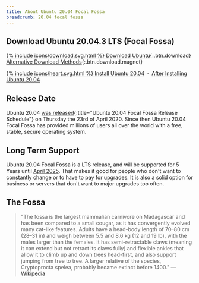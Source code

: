 ```yaml
---
title: About Ubuntu 20.04 Focal Fossa
breadcrumb: 20.04 focal fossa
---
```


## Download Ubuntu 20.04.3 LTS (Focal Fossa)

[{% include icons/download.svg.html %} Download Ubuntu](https://www.ubuntu.com/download/desktop){:.btn.download} [Alternative Download Methods](https://ubuntu.com/download/alternative-downloads){:.btn.download.magnet}

[{% include icons/heart.svg.html %} Install Ubuntu 20.04](https://howtoubuntu.org/how-to-install-ubuntu-20-04-focal-fossa) &nbsp;&middot;&nbsp; [After Installing Ubuntu 20.04](https://howtoubuntu.org/things-to-do-after-installing-ubuntu-20-04-focal-fossa)

## Release Date
Ubuntu 20.04 [was released](https://wiki.ubuntu.com/FocalFossa/ReleaseSchedule){:title="Ubuntu 20.04 Focal Fossa Release Schedule"} on Thursday the 23rd of April 2020. Since then Ubuntu 20.04 Focal Fossa has provided millions of users all over the world with a free, stable, secure operating system.

## Long Term Support
Ubuntu 20.04 Focal Fossa is a LTS release, and will be supported for 5 Years until <a href="https://wiki.ubuntu.com/Releases">April 2025</a>. That makes it good for people who don't want to constantly change or to have to pay for upgrades. It is also a solid option for business or servers that don't want to major upgrades too often.

## The Fossa
> "The fossa is the largest mammalian carnivore on Madagascar and has been compared to a small cougar, as it has convergently evolved many cat-like features. Adults have a head-body length of 70–80 cm (28–31 in) and weigh between 5.5 and 8.6 kg (12 and 19 lb), with the males larger than the females. It has semi-retractable claws (meaning it can extend but not retract its claws fully) and flexible ankles that allow it to climb up and down trees head-first, and also support jumping from tree to tree. A larger relative of the species, Cryptoprocta spelea, probably became extinct before 1400."
— <a href="https://en.wikipedia.org/wiki/Fossa_(animal)">Wikipedia</a>
